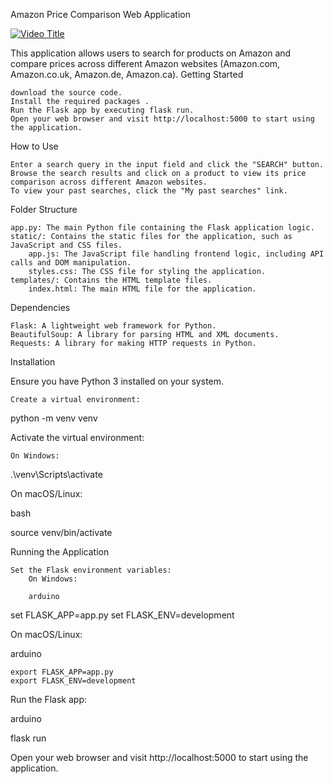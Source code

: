 Amazon Price Comparison Web Application

[![Video Title](https://img.youtube.com/vi/8TZqG4Co2gg/0.jpg)](https://www.youtube.com/watch?v=8TZqG4Co2gg)


This application allows users to search for products on Amazon and compare prices across different Amazon websites (Amazon.com, Amazon.co.uk, Amazon.de, Amazon.ca).
Getting Started

    download the source code.
    Install the required packages .
    Run the Flask app by executing flask run.
    Open your web browser and visit http://localhost:5000 to start using the application.

How to Use

    Enter a search query in the input field and click the "SEARCH" button.
    Browse the search results and click on a product to view its price comparison across different Amazon websites.
    To view your past searches, click the "My past searches" link.

Folder Structure

    app.py: The main Python file containing the Flask application logic.
    static/: Contains the static files for the application, such as JavaScript and CSS files.
        app.js: The JavaScript file handling frontend logic, including API calls and DOM manipulation.
        styles.css: The CSS file for styling the application.
    templates/: Contains the HTML template files.
        index.html: The main HTML file for the application.

Dependencies

    Flask: A lightweight web framework for Python.
    BeautifulSoup: A library for parsing HTML and XML documents.
    Requests: A library for making HTTP requests in Python.
    
Installation

Ensure you have Python 3 installed on your system.

    Create a virtual environment:

python -m venv venv

Activate the virtual environment:

    On Windows:

.\venv\Scripts\activate

On macOS/Linux:

bash

source venv/bin/activate

Running the Application

    Set the Flask environment variables:
        On Windows:

        arduino

set FLASK_APP=app.py
set FLASK_ENV=development

On macOS/Linux:

arduino

    export FLASK_APP=app.py
    export FLASK_ENV=development

Run the Flask app:

arduino

flask run

Open your web browser and visit http://localhost:5000 to start using the application.
